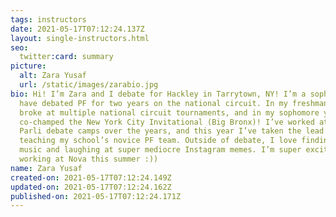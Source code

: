 ```yaml
---
tags: instructors
date: 2021-05-17T07:12:24.137Z
layout: single-instructors.html
seo:
  twitter:card: summary
picture:
  alt: Zara Yusaf
  url: /static/images/zarabio.jpg
bio: Hi! I’m Zara and I debate for Hackley in Tarrytown, NY! I’m a sophomore and
  have debated PF for two years on the national circuit. In my freshman year, I
  broke at multiple national circuit tournaments, and in my sophomore year I
  co-champed the New York City Invitational (Big Bronx)! I’ve worked at a few
  Parli debate camps over the years, and this year I’ve taken the lead in
  teaching my school’s novice PF team. Outside of debate, I love finding new
  music and laughing at super mediocre Instagram memes. I’m super excited to be
  working at Nova this summer :))
name: Zara Yusaf
created-on: 2021-05-17T07:12:24.149Z
updated-on: 2021-05-17T07:12:24.162Z
published-on: 2021-05-17T07:12:24.171Z
---
```

